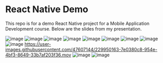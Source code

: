 # React Native Demo
This repo is for a demo React Native project for a Mobile Application Development course.
Below are the slides from my presentation.

![image](https://user-images.githubusercontent.com/47607144/229949922-495690d5-a59d-495b-93d9-91a4b9b4f7c5.png)
![image](https://user-images.githubusercontent.com/47607144/229949943-957052fe-adf7-493f-9b81-e0ad1b31b25c.png)
![image](https://user-images.githubusercontent.com/47607144/229949950-9bd471e4-b0c8-4912-9ef4-e85c1d9c0f57.png)
![image](https://user-images.githubusercontent.com/47607144/229949960-19e546ac-603d-46a9-90b6-29e8569c6961.png)
![image](https://user-images.githubusercontent.com/47607144/229949986-77aeaa36-2758-4a76-85fd-e7874e4b3c89.png)
![image](https://user-images.githubusercontent.com/47607144/229950001-b1c29cde-cd03-4bc7-b5f4-21f010a2a04d.png)
![image](https://user-images.githubusercontent.com/47607144/229950007-ad47b782-cfc0-4481-8ecd-c669d1c6275d.png)
![image](https://user-images.githubusercontent.com/47607144/229950009-a989c560-df38-4294-a359-7f9726864f44.png)
![image](https://user-images.githubusercontent.com/47607144/229950017-fa4f2881-da9d-49f8-9524-1ffa077922e6.png)
https://user-images.githubusercontent.com/47607144/229950163-7e0380c8-954e-4bf3-8649-33b7af203f36.mov
![image](https://user-images.githubusercontent.com/47607144/229950031-34f74654-6fde-424e-8fbd-75e0b1f65d2e.png)
![image](https://user-images.githubusercontent.com/47607144/229950035-642040fa-2946-4aa7-aa2f-fde440f546bf.png)
